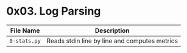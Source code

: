 # 0x03. Log Parsing

| File Name | Description     |
| ------------ | ------------    |
| `0-stats.py` | Reads stdin line by line and computes metrics |
